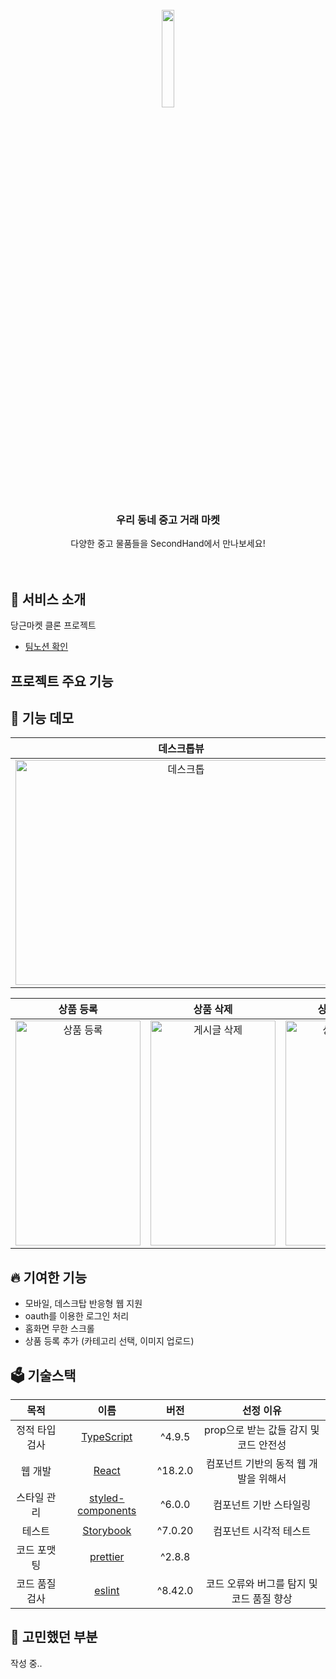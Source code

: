<br>
<div align = "center">
<img src="https://github.com/saseungg/second-hand/assets/115215178/e61b957e-f0fe-4dbe-a50a-d3fe1a73200e" width="20%"/>
<h3>우리 동네 중고 거래 마켓</h3>

다양한 중고 물품들을 SecondHand에서 만나보세요!<br><br><br>
</div>

## 🌟 서비스 소개
당근마켓 클론 프로젝트
- [팀노션 확인](https://www.notion.so/b0b482d007df45838bb3c8ce44130a48)

## 프로젝트 주요 기능

## 🎥 기능 데모
|**데스크톱뷰**|**로그인**|**홈화면**|
|:---:|:---:|:---:|
|<img src="https://github.com/saseungg/second-hand/assets/115215178/84de8fcc-4110-436a-b976-ca18e4891490" width="530px" height="360px" alt="데스크톱"/>|<img src="https://github.com/saseungg/second-hand/assets/115215178/1b39cc4f-1a9c-409f-9a40-3dd0e43c8449" width="200px" height="360px" alt="로그인"/>|<img src="https://github.com/saseungg/second-hand/assets/115215178/56bd06fc-807c-4ffa-ab3b-15762642b177" width="200px" height="360px" alt="홈화면"/>|

|**상품 등록**|**상품 삭제**|**상품 상태 변경**|**관심상품 등록**|
|:---:|:---:|:---:|:---:|
|<img src="https://github.com/saseungg/second-hand/assets/115215178/dc86850a-f095-4bdb-ad80-45033f84fb48" width="200px" height="360px" alt="상품 등록"/>|<img src="https://github.com/saseungg/second-hand/assets/115215178/b8e55b24-7669-4e70-ae28-fefd63696ef8" width="200px" height="360px" alt="게시글 삭제"/>|<img src="https://github.com/saseungg/second-hand/assets/115215178/b613c487-0509-44bd-a003-ae045e7079ef" width="200px" height="360px" alt="상품 상태 변경"/>|<img src="https://github.com/saseungg/second-hand/assets/115215178/303bb4ca-d0c4-4733-8c87-70090aa3d509" width="200px" height="360px" alt="관심상품 등록"/>|

## 🔥 기여한 기능
- 모바일, 데스크탑 반응형 웹 지원
- oauth를 이용한 로그인 처리
- 홈화면 무한 스크롤
- 상품 등록 추가 (카테고리 선택, 이미지 업로드)

## 🗳️ 기술스택
|목적|이름|버전|선정 이유|
|:---:|:---:|:---:|:---:|
|정적 타입 검사|[TypeScript](https://www.typescriptlang.org/)|^4.9.5|prop으로 받는 값들 감지 및 코드 안전성|
|웹 개발|[React](https://react.dev/)|^18.2.0|컴포넌트 기반의 동적 웹 개발을 위해서|
|스타일 관리|[styled-components](https://styled-components.com/)|^6.0.0|컴포넌트 기반 스타일링|
|테스트|[Storybook](https://storybook.js.org/)|^7.0.20|컴포넌트 시각적 테스트|
|코드 포맷팅|[prettier](https://prettier.io/)|^2.8.8|
|코드 품질 검사|[eslint](https://eslint.org/)|^8.42.0|코드 오류와 버그를 탐지 및 코드 품질 향상|

## 🧐 고민했던 부분
작성 중..
